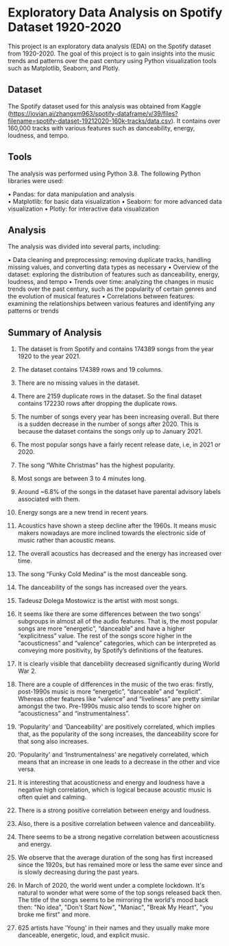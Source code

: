 # Exploratory Data Analysis on Spotify Dataset 1920-2020

This project is an exploratory data analysis (EDA) on the Spotify dataset from 1920-2020. The goal of this project is to gain insights into the music trends and patterns over the past century using Python visualization tools such as Matplotlib, Seaborn, and Plotly.

## Dataset

The Spotify dataset used for this analysis was obtained from Kaggle (https://jovian.ai/zhangxm963/spotify-dataframe/v/39/files?filename=spotify-dataset-19212020-160k-tracks/data.csv). It contains over 160,000 tracks with various features such as danceability, energy, loudness, and tempo.

## Tools

The analysis was performed using Python 3.8. The following Python libraries were used:

• Pandas: for data manipulation and analysis <br>
• Matplotlib: for basic data visualization
• Seaborn: for more advanced data visualization
• Plotly: for interactive data visualization

## Analysis

The analysis was divided into several parts, including:

• Data cleaning and preprocessing: removing duplicate tracks, handling missing values, and converting data types as necessary
• Overview of the dataset: exploring the distribution of features such as danceability, energy, loudness, and tempo
• Trends over time: analyzing the changes in music trends over the past century, such as the popularity of certain genres and the evolution of musical features
• Correlations between features: examining the relationships between various features and identifying any patterns or trends

## Summary of Analysis

1.   The dataset is from Spotify and contains 174389 songs from the year 1920 to the year 2021.

2.  The dataset contains 174389 rows and 19 columns.

3.  There are no missing values in the dataset.

4.  There are 2159 duplicate rows in the dataset. So the final dataset contains 172230 rows after dropping the duplicate rows.

5.  The number of songs every year has been increasing overall. But there is a sudden decrease in the number of songs after 2020. This is because the dataset contains the songs only up to January 2021.

6.  The most popular songs have a fairly recent release date, i.e, in 2021 or 2020. 

7.  The song “White Christmas” has the highest popularity.

8.  Most songs are between 3 to 4 minutes long.

9.  Around ~6.8% of the songs in the dataset have parental advisory labels associated with them.

10.  Energy songs are a new trend in recent years.
 
11.  Acoustics have shown a steep decline after the 1960s. It means music makers nowadays are more inclined towards the electronic side of music rather than acoustic means.

12.  The overall acoustics has decreased and the energy has increased over time.

13.  The song “Funky Cold Medina” is the most danceable song.

14.  The danceability of the songs has increased over the years.

15.  Tadeusz Dolega Mostowicz is the artist with most songs.
 
16.  It seems like there are some differences between the two songs' subgroups in almost all of the audio features. That is, the most popular songs are more “energetic”, “danceable” and have a higher “explicitness” value. The rest of the songs score higher in the “acousticness” and “valence” categories, which can be interpreted as conveying more positivity, by Spotify’s definitions of the features.

17.  It is clearly visible that dancebility decreased significantly during World War 2.
 
18.  There are a couple of differences in the music of the two eras: firstly, post-1990s music is more “energetic”, “danceable” and “explicit”. Whereas other features like “valence” and “liveliness” are pretty similar amongst the two. Pre-1990s music also tends to score higher on “acousticness” and “instrumentalness”.

19.  'Popularity' and 'Danceability' are positively correlated, which implies that, as the popularity of the song increases, the danceability score for that song also increases.

20.  'Popularity' and ‘Instrumentalness’ are negatively correlated, which means that an increase in one leads to a decrease in the other and vice versa.

21.  It is interesting that acousticness and energy and loudness have a negative high correlation, which is logical because acoustic music is often quiet and calming.

22.  There is a strong positive correlation between energy and loudness.
 
23.  Also, there is a positive correlation between valence and danceability.

24.  There seems to be a strong negative correlation between acousticness and energy.

25.  We observe that the average duration of the song has first increased since the 1920s, but has remained more or less the same ever since and is slowly decreasing during the past years.

26.  In March of 2020, the world went under a complete lockdown. It's natural to wonder what were some of the top songs released back then. The title of the songs seems to be mirroring the world's mood back then: "No idea", "Don't Start Now", "Maniac", "Break My Heart", "you broke me first" and more.

27.  625 artists have 'Young' in their names and they usually make more danceable, energetic, loud, and explicit music.



